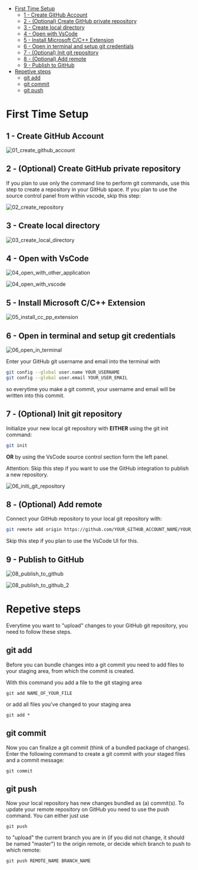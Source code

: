 - [First Time Setup](#first-time-setup)
  - [1 - Create GitHub Account](#1---create-github-account)
  - [2 - (Optional) Create GitHub private repository](#2---optional-create-github-private-repository)
  - [3 - Create local directory](#3---create-local-directory)
  - [4 - Open with VsCode](#4---open-with-vscode)
  - [5 - Install Microsoft C/C++ Extension](#5---install-microsoft-cc-extension)
  - [6 - Open in terminal and setup git credentials](#6---open-in-terminal-and-setup-git-credentials)
  - [7 - (Optional) Init git repository](#7---optional-init-git-repository)
  - [8 - (Optional) Add remote](#8---optional-add-remote)
  - [9 - Publish to GitHub](#9---publish-to-github)
- [Repetive steps](#repetive-steps)
  - [git add](#git-add)
  - [git commit](#git-commit)
  - [git push](#git-push)

# First Time Setup

## 1 - Create GitHub Account

![01_create_github_account](images/01_create_github_account.png)

## 2 - (Optional) Create GitHub private repository

If you plan to use only the command line to perform git commands, use this step to create a repository in your GitHub space. If you plan to use the source control panel from within vscode, skip this step:

![02_create_repository](images/02_create_repository.png)

## 3 - Create local directory

![03_create_local_directory](images/03_create_local_directory.png)

## 4 - Open with VsCode

![04_open_with_other_application](images/04_open_with_other_application.png)

![04_open_with_vscode](images/04_open_with_vscode.png)

## 5 - Install Microsoft C/C++ Extension

![05_install_cc_pp_extension](images/05_install_cc_pp_extension.png)

## 6 - Open in terminal and setup git credentials

![06_open_in_terminal](images/06_open_terminal.png)

Enter your GitHub git username and email into the terminal with
```bash
git config --global user.name YOUR_USERNAME
git config --global user.email YOUR_USER_EMAIL
```

so everytime you make a git commit, your username and email will be written into this commit.

## 7 - (Optional) Init git repository

Initialize your new local git repository with __EITHER__ using the git init command:
```bash
git init
```

__OR__ by using the VsCode source control section form the left panel.

Attention: Skip this step if you want to use the GitHub integration to publish a new repository.

![06_initi_git_repository](images/07_init_git_repository.png)

## 8 - (Optional) Add remote

Connect your GitHub repository to your local git repository with:
```bash
git remote add origin https://github.com/YOUR_GITHUB_ACCOUNT_NAME/YOUR_GITHUB_REPOSITORY_NAME.git
```
Skip this step if you plan to use the VsCode UI for this.

## 9 - Publish to GitHub

![08_publish_to_github](images/08_publish_to_github.png)

![08_publish_to_github_2](images/08_publish_to_github_2.png)

# Repetive steps

Everytime you want to "upload" changes to your GitHub git repository, you need to follow these steps.

## git add

Before you can bundle changes into a git commit you need to add files to your staging area, from which the commit is created.

With this command you add a file to the git staging area
```
git add NAME_OF_YOUR_FILE
```

or add all files you've changed to your staging area
```
git add *
```

## git commit

Now you can finalize a git commit (think of a bundled package of changes). Enter the following command to create a git commit with your staged files and a commit message:
```
git commit
```

## git push

Now your local repository has new changes bundled as (a) commit(s). To update your remote repository on GitHub you need to use the push command.
You can either just use
```
git push
```
to "upload" the current branch you are in (if you did not change, it should be named "master") to the origin remote, or decide which branch to push to which remote:

```
git push REMOTE_NAME BRANCH_NAME
```
